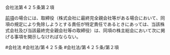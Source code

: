 会社法第４２５条第２項

[前項](会社法＿＿＿＿第４２５条第１項)の場合には、取締役（株式会社に最終完全親会社等がある場合において、同項の規定により免除しようとする責任が特定責任であるときにあっては、当該株式会社及び当該最終完全親会社等の取締役）は、同項の株主総会において次に掲げる事項を開示しなければならない。

#会社法
#会社法/第４２５条
#会社法/第４２５条/第２項
